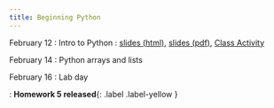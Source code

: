 ```yaml
---
title: Beginning Python
---
```


February 12
: Intro to Python
  : [slides (html)](https://sta279-s24.github.io/slides/lecture_10.html), [slides (pdf)](https://sta279-s24.github.io/slides/lecture_10.pdf), [Class Activity](https://sta279-s24.github.io/class_activities/ca_lecture_10.html)

February 14
: Python arrays and lists

February 16
: Lab day

: **Homework 5 released**{: .label .label-yellow }